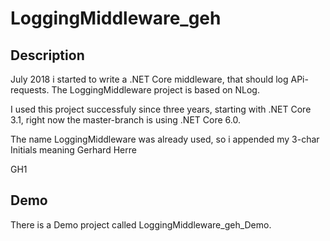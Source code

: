 # LoggingMiddleware_geh

## Description

July 2018 i started to write a .NET Core middleware, that should log APi-requests.
The LoggingMiddleware project is based on NLog.

I used this project successfuly since three years, starting with .NET Core 3.1, right now the
master-branch is using .NET Core 6.0.

The name LoggingMiddleware was already used, so i appended my 3-char Initials meaning Gerhard Herre

GH1

## Demo

There is a Demo project called LoggingMiddleware_geh_Demo.
